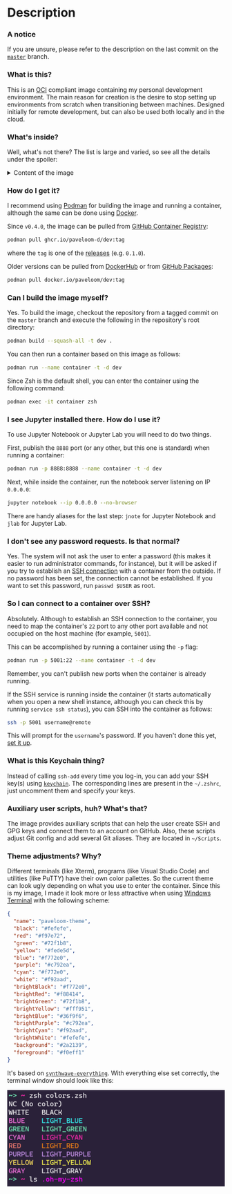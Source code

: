 # Description

### A notice

If you are unsure, please refer to the description on the last commit on the
[`master`](https://github.com/paveloom-d/dev/tree/master) branch.

### What is this?

This is an [OCI](https://opencontainers.org/) compliant image containing my personal
development environment. The main reason for creation is the desire to stop setting up
environments from scratch when transitioning between machines. Designed initially for
remote development, but can also be used both locally and in the cloud.

### What's inside?

Well, what's not there? The list is large and varied, so see all the details under the
spoiler:

<details>
<summary>Content of the image</summary>
<ul>
  <li>Base image: Ubuntu (20.10)</li>
  <li>Essential packages:</li>
  <ul>
    <li><code>apt-utils</code></li>
    <li><code>apt-transport-https</code></li>
    <li><code>build-essential</code></li>
    <li><code>dialog</code></li>
    <li><code>dumb-init</code></li>
    <li><code>htop</code></li>
    <li><code>ca-certificates</code></li>
    <li><code>git</code></li>
    <li><code>make</code></li>
    <li><code>screen</code></li>
    <li><code>ncdu</code></li>
    <li><code>zip</code></li>
    <li><code>unzip</code></li>
    <li><code>nano</code></li>
    <li><code>less</code></li>
    <li><code>wget</code></li>
    <li><code>curl</code></li>
    <li><code>gnupg-agent</code></li>
    <li><a href="https://github.com/sudo-project/sudo"><code>sudo</code></a> (1.9.1)</li>
    <li><code>ssh</code></li>
    <li><code>locales</code></li>
    <li><code>language-pack-en-base</code></li>
    <li><code>software-properties-common</code></li>
  </ul>
  <li>Non-root user set-up</li>
  <li><a href="#what-is-this-keychain-thing">Keychain to manage your SSH keys</a></li>
  <li>X2Go Server and XFCE Desktop Environment</li>
  <li>Midori Web Browser</li>
  <li><a href="#auxiliary-user-scripts-huh-whats-that">Auxiliary user scripts</a></li>
  <li>Zsh as the default shell:</li>
  <ul>
    <li><a href="https://github.com/ohmyzsh/ohmyzsh">OhMyZsh</a></li>
    <ul>
      <li>Additional plugins:</li>
      <ul>
        <li>
          <a href="https://github.com/zsh-users/zsh-autosuggestions">
            <code>
              zsh-autosuggestions
            </code>
          </a>
        </li>
      </ul>
      <li><a href="#theme-adjustments-why-is-that">Theme adjustments</a></li>
    </ul>
  </ul>
  <li>Podman and Buildah</li>
  <li>Python (3.8):</li>
  <ul>
    <li><code>python3-dev</code></li>
    <li><code>python3-pip</code></li>
    <li>Packages:</li>
    <ul>
      <li><code>wheel</code></li>
      <li><code>numpy</code></li>
      <li><code>matplotlib</code></li>
    </ul>
  </ul>
  <li>Jupyter:</li>
  <ul>
    <li><code>jupyter</code></li>
    <li><code>jupyterlab</code></li>
    <li>
      <a href="#i-see-jupyter-installed-there-how-do-i-use-it">
        Aliases to run a notebook server
      </a>
    </li>
  </ul>
  <li>Julia (1.5.3):</li>
  <ul>
    <li><a href="https://github.com/JuliaDocs/Documenter.jl">Documenter.jl</a></li>
    <li><a href="https://github.com/fredrikekre/Literate.jl">Literate.jl</a></li>
    <li><a href="https://github.com/timholy/Revise.jl">Revise.jl</a></li>
    <li><a href="https://github.com/JuliaLang/IJulia.jl">IJulia.jl</a></li>
    <li><a href="https://github.com/JuliaPy/PyPlot.jl">PyPlot.jl</a></li>
    <li><a href="https://github.com/JuliaPlots/Plots.jl">Plots.jl</a></li>
  </ul>
  <li>Node.js and npm</li>
  <li>Rclone</li>
  <li>TexLive:</li>
  <ul>
    <li><code>dvipng</code></li>
    <li><code>texlive-latex-extra</code></li>
    <li><code>texlive-fonts-extra</code></li>
    <li><code>texlive-lang-cyrillic</code></li>
    <li><code>cm-super</code></li>
  </ul>
</ul>
</details>

### How do I get it?

I recommend using [Podman](https://podman.io) for building the image and running a container,
although the same can be done using [Docker](https://www.docker.com).

Since `v0.4.0`, the image can be pulled from
[GitHub Container Registry](https://github.com/orgs/paveloom-d/packages/container/package/dev):

```bash
podman pull ghcr.io/paveloom-d/dev:tag
```

where the `tag` is one of the [releases](https://github.com/paveloom-d/dev/releases)
(e.g. `0.1.0`).

Older versions can be pulled from [DockerHub](https://hub.docker.com/r/paveloom/dev) or
from [GitHub Packages](https://github.com/paveloom-d/dev/packages/290377):

```bash
podman pull docker.io/paveloom/dev:tag
```

### Can I build the image myself?

Yes. To build the image, checkout the repository from a tagged commit on the `master` branch
and execute the following in the repository's root directory:

```bash
podman build --squash-all -t dev .
```

You can then run a container based on this image as follows:

```bash
podman run --name container -t -d dev
```

Since Zsh is the default shell, you can enter the container using the following command:

```bash
podman exec -it container zsh
```

### I see Jupyter installed there. How do I use it?

To use Jupyter Notebook or Jupyter Lab you will need to do two things.

First, publish the `8888` port (or any other, but this one is standard) when running a
container:

```bash
podman run -p 8888:8888 --name container -t -d dev
```

Next, while inside the container, run the notebook server listening on IP `0.0.0.0`:

```bash
jupyter notebook --ip 0.0.0.0 --no-browser
```

There are handy aliases for the last step: `jnote` for Jupyter Notebook and `jlab` for
Jupyter Lab.

### I don't see any password requests. Is that normal?

Yes. The system will not ask the user to enter a password (this makes it
easier to run administrator commands, for instance), but it will be asked if you try to
establish an [SSH connection](#so-i-can-connect-to-this-container-over-ssh) with a
container from the outside. If no password has been set, the connection cannot be
established. If you want to set this password, run `passwd $USER` as root.

### So I can connect to a container over SSH?

Absolutely. Although to establish an SSH connection to the container, you need to map the
container's `22` port to any other port available and not occupied on the host machine
(for example, `5001`).

This can be accomplished by running a container using the `-p` flag:

```bash
podman run -p 5001:22 --name container -t -d dev
```

Remember, you can't publish new ports when the container is already running.

If the SSH service is running inside the container (it starts automatically when you
open a new shell instance, although you can check this by running `service ssh status`),
you can SSH into the container as follows:

```bash
ssh -p 5001 username@remote
```

This will prompt for the `username`'s password. If you haven't done this yet,
[set it up](#i-dont-see-any-password-requests-is-that-normal).

### What is this Keychain thing?

Instead of calling `ssh-add` every time you log-in, you can add your SSH key(s) using
[`keychain`](https://linux.die.net/man/1/keychain). The corresponding lines are present
in the `~/.zshrc`, just uncomment them and specify your keys.

### Auxiliary user scripts, huh? What's that?

The image provides auxiliary scripts that can help the user create SSH and GPG keys and
connect them to an account on GitHub. Also, these scripts adjust Git config and add several
Git aliases. They are located in `~/Scripts`.

### Theme adjustments? Why?

Different terminals (like Xterm), programs (like Visual Studio Code) and utilities
(like PuTTY) have their own color pallettes. So the current theme can look ugly depending
on what you use to enter the container. Since this is my image, I made it look more or less
attractive when using [Windows Terminal](https://github.com/microsoft/terminal) with the
following scheme:

```json
{
  "name": "paveloom-theme",
  "black": "#fefefe",
  "red": "#f97e72",
  "green": "#72f1b8",
  "yellow": "#fede5d",
  "blue": "#f772e0",
  "purple": "#c792ea",
  "cyan": "#f772e0",
  "white": "#f92aad",
  "brightBlack": "#f772e0",
  "brightRed": "#f88414",
  "brightGreen": "#72f1b8",
  "brightYellow": "#fff951",
  "brightBlue": "#36f9f6",
  "brightPurple": "#c792ea",
  "brightCyan": "#f92aad",
  "brightWhite": "#fefefe",
  "background": "#2a2139",
  "foreground": "#f0eff1"
}
```

It's based on
[`synthwave-everything`](https://atomcorp.github.io/themes/?theme=synthwave-everything).
With everything else set correctly, the terminal window should look like this:

![](https://github.com/paveloom-d/dev/raw/master/.github/pictures/color-theme.png)
